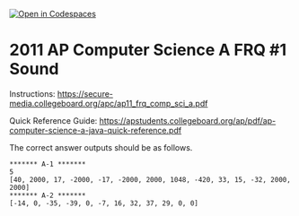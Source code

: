 [![Open in Codespaces](https://classroom.github.com/assets/launch-codespace-7f7980b617ed060a017424585567c406b6ee15c891e84e1186181d67ecf80aa0.svg)](https://classroom.github.com/open-in-codespaces?assignment_repo_id=14773488)
# 2011  AP Computer Science A FRQ #1 Sound

 
Instructions: https://secure-media.collegeboard.org/apc/ap11_frq_comp_sci_a.pdf 

Quick Reference Guide:  https://apstudents.collegeboard.org/ap/pdf/ap-computer-science-a-java-quick-reference.pdf   

The correct answer outputs should be as follows.   

```
******* A-1 *******
5
[40, 2000, 17, -2000, -17, -2000, 2000, 1048, -420, 33, 15, -32, 2000, 2000]
******* A-2 *******
[-14, 0, -35, -39, 0, -7, 16, 32, 37, 29, 0, 0] 
```

